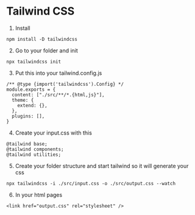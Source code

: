 # Tailwind CSS

1. Install 

`npm install -D tailwindcss`

2. Go to your folder and init 

`npx tailwindcss init`

3. Put this into your tailwind.config.js
```
/** @type {import('tailwindcss').Config} */
module.exports = {
  content: ["./src/**/*.{html,js}"],
  theme: {
    extend: {},
  },
  plugins: [],
}
```
4. Create your input.css with this
```
@tailwind base;
@tailwind components;
@tailwind utilities;
```
5. Create your folder structure and start tailwind so it will generate your css 

`npx tailwindcss -i ./src/input.css -o ./src/output.css --watch`

6. In your html pages 

`<link href="output.css" rel="stylesheet" />`